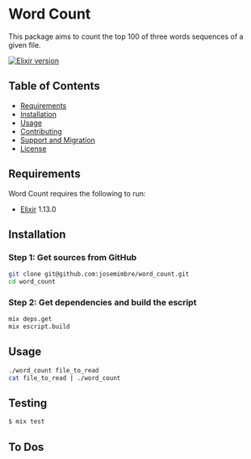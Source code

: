 Word Count
==========

This package aims to count the top 100 of three words sequences of a given file.

[![Elixir version][shield-elixir]](#)

[shield-elixir]: https://img.shields.io/badge/elixir-v1.13.0-blue.svg

Table of Contents
-----------------

  * [Requirements](#requirements)
  * [Installation](#installation)
  * [Usage](#usage)
  * [Contributing](#contributing)
  * [Support and Migration](#support-and-migration)
  * [License](#license)

Requirements
------------

Word Count requires the following to run:

  * [Elixir][elixir] 1.13.0

[elixir]: https://elixir-lang.org/install.html


Installation
-----

### Step 1: Get sources from GitHub
```sh
git clone git@github.com:josemimbre/word_count.git
cd word_count
```

### Step 2: Get dependencies and build the escript
```sh
mix deps.get
mix escript.build
```

Usage
-----

```sh
./word_count file_to_read
cat file_to_read | ./word_count
```

Testing
-----

```sh
$ mix test
```
## To Dos